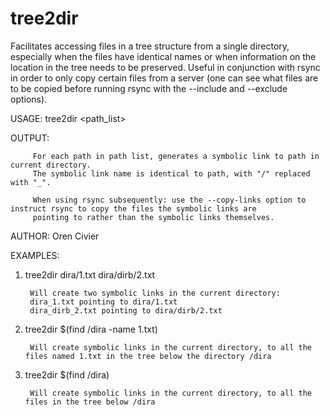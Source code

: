 # tree2dir
Facilitates accessing files in a tree structure from a single directory, especially when the files have identical names or when information on the location in the tree needs to be preserved. Useful in conjunction with rsync in order to only copy certain files from a server (one can see what files are to be copied before running rsync with the --include and --exclude options).

USAGE: tree2dir <path_list>

OUTPUT:  

         For each path in path list, generates a symbolic link to path in current directory.
         The symbolic link name is identical to path, with "/" replaced with "_".
         
         When using rsync subsequently: use the --copy-links option to instruct rsync to copy the files the symbolic links are
         pointing to rather than the symbolic links themselves.
        
AUTHOR:   Oren Civier 
       
EXAMPLES: 

1) tree2dir dira/1.txt dira/dirb/2.txt

        Will create two symbolic links in the current directory:
        dira_1.txt pointing to dira/1.txt
        dira_dirb_2.txt pointing to dira/dirb/2.txt

2) tree2dir $(find /dira -name 1.txt)

        Will create symbolic links in the current directory, to all the files named 1.txt in the tree below the directory /dira

3) tree2dir $(find /dira)

        Will create symbolic links in the current directory, to all the files in the tree below /dira
